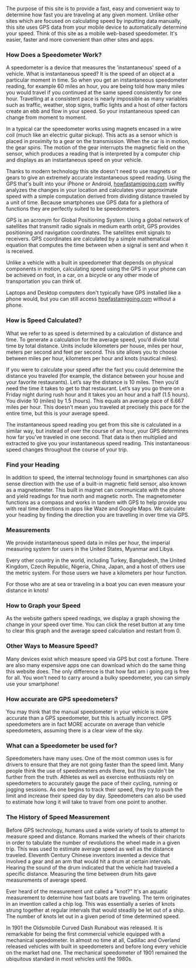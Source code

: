 The purpose of this site is to provide a fast, easy and convenient way to determine how fast you are traveling at any given moment. Unlike other sites which are focused on calculating speed by inputting data manually, this site uses GPS data from your mobile device to automatically determine your speed. Think of this site as a mobile web-based speedometer. It's easier, faster and more convenient than other sites and apps.

### How Does a Speedometer Work?

A speedometer is a device that measures the 'instantaneous' speed of a vehicle. What is instantaneous speed? It is the speed of an object at a particular moment in time. So when you get an instantaneous speedometer reading, for example 60 miles an hour, you are being told how many miles you would travel if you continued at the same speed consistently for one hour. Travelling at a consistent pace is nearly impossible as many variables such as traffic, weather, stop signs, traffic lights and a host of other factors create an ebb and flow in your speed. So your instantaneous speed can change from moment to moment.

In a typical car the speedometer works using magnets encased in a wire coil (much like an electric guitar pickup). This acts as a sensor which is placed in proximity to a gear on the transmission. When the car is in motion, the gear spins. The motion of the gear interrupts the magnetic field on the sensor, which produces a reading that is interpreted by a computer chip and displays as an instantaneous speed on your vehicle.

Thanks to modern technology this site doesn't need to use magnets or gears to give an extremely accurate instantaneous speed reading. Using the GPS that's built into your iPhone or Android, <a href="/">howfastamigoing.com</a> swiftly analyzes the changes in your location and calculates your approximate speed with a simple computation derived from dividing distance traveled by a unit of time. Because smartphones use GPS data for a plethora of functions they are perfectly suited to be speedometers.

GPS is an acronym for Global Positioning System. Using a global network of satellites that transmit radio signals in medium earth orbit, GPS provides positioning and navigation coordinates. The satellites emit signals to receivers. GPS coordinates are calculated by a simple mathematical equation that computes the time between when a signal is sent and when it is received.

Unlike a vehicle with a built in speedometer that depends on physical components in motion, calculating speed using the GPS in your phone can be achieved on foot, in a car, on a bicycle or any other mode of transportation you can think of.

Laptops and Desktop computers don't typically have GPS installed like a phone would, but you can still access <a href="/">howfastamigoing.com</a> without a phone.

### How is Speed Calculated?

What we refer to as speed is determined by a calculation of distance and time. To generate a calculation for the average speed, you’d divide total time by total distance. Units include kilometers per house, miles per hour, meters per second and feet per second. This site allows you to choose between miles per hour, kilometers per hour and knots (nautical miles).

If you were to calculate your speed after the fact you could determine the distance you traveled (for example, the distance between your house and your favorite restaurants). Let’s say the distance is 10 miles. Then you’d need the time it takes to get to that restaurant. Let’s say you go there on a Friday night during rush hour and it takes you an hour and a half (1.5 hours). You divide 10 (miles) by 1.5 (hours). This equals an average pace of 6.667 miles per hour. This doesn’t mean you traveled at precisely this pace for the entire time, but this is your average speed.

The instantaneous speed reading you get from this site is calculated in a similar way, but instead of over the course of an hour, your GPS determines how far you’ve traveled in one second. That data is then multiplied and extracted to give you your instantaneous speed reading. This instantaneous speed changes throughout the course of your trip.

### Find your Heading

In addition to speed, the internal technology found in smartphones can also sense direction with the use of a built-in magnetic field sensor, also known as a magnetometer. This built in magnet can communicate with the phone and yield readings for true north and magnetic north. The magnetometer functions as a compass and works in tandem with GPS to help provide you with real time directions in apps like Waze and Google Maps. We calculate your heading by finding the direction you are travelling in over time via GPS.


### Measurements

We provide instantaneous speed data in miles per hour, the imperial measuring system for users in the United States, Myanmar and Libya.

Every other country in the world, including Turkey, Bangladesh, the United Kingdom, Czech Republic, Nigeria, China, Japan, and a host of others use the metric system. For those users we have a kilometers per hour function. 

For those who are at sea or traveling in a boat you can even measure your distance in knots!


### How to Graph your Speed

As the website gathers speed readings, we display a graph showing the change in your speed over time. You can click the reset button at any time to clear this graph and the average speed calculation and restart from 0.


### Other Ways to Measure Speed?

Many devices exist which measure speed via GPS but cost a fortune. There are also many expensive apps one can download which do the same thing this website does. The only difference is that how fast am i going.org is free for all. You won't need to carry around a bulky speedometer, you can simply use your smartphone!


### How accurate are GPS speedometers?
You may think that the manual speedometer in your vehicle is more accurate than a GPS speedometer, but this is actually incorrect. GPS speedometers are in fact MORE accurate on average than vehicle speedometers, assuming there is a clear view of the sky.


### What can a Speedometer be used for?

Speedometers have many uses. One of the most common uses is for drivers to ensure that they are not going faster than the speed limit. Many people think the use of speedometers ends there, but this couldn't be further from the truth. Athletes as well as exercise enthusiasts rely on speedometers to accurately gauge the pace of their cycling, running or jogging sessions. As one begins to track their speed, they try to push the limit and increase their speed day by day. Speedometers can also be used to estimate how long it will take to travel from one point to another.

### The History of Speed Measurement

Before GPS technology, humans used a wide variety of tools to attempt to measure speed and distance. Romans marked the wheels of their chariots in order to tabulate the number of revolutions the wheel made in a given trip. This was used to estimate average speed as well as the distance traveled. Eleventh Century Chinese inventors invented a device that involved a gear and an arm that would hit a drum at certain intervals. Hearing the sound of the drum indicated that the vehicle had traveled a specific distance. Measuring the time between drum hits gave measurements of average speed.

Ever heard of the measurement unit called a "knot?" It's an aquatic measurement to determine how fast boats are traveling. The term originates in an invention called a chip log. This was essentially a series of knots strung together at regular intervals that would steadily be let out of a ship. The number of knots let out in a given period of time determined speed.

In 1901 the Oldsmobile Curved Dash Runabout was released. It is remarkable for being the first commercial vehicle equipped with a mechanical speedometer. In almost no time at all, Cadillac and Overland released vehicles with built in speedometers and before long every vehicle on the market had one. The mechanical speedometer of 1901 remained the ubiquitous standard in most vehicles until the 1980s.